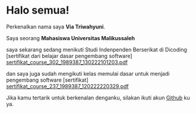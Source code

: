 # Halo semua! 

Perkenalkan nama saya **Via Triwahyuni**.

Saya seorang **Mahasiswa Universitas Malikussaleh** 

saya sekarang sedang menikuti Studi Indenpenden Berserikat di Dicoding [sertifikat dari belajar dasar pengembang software]
[sertifikat_course_302_1989387_130222101203.pdf](https://github.com/ViaChan/ViaChan/files/8057601/sertifikat_course_302_1989387_130222101203.pdf)

dan saya juga sudah mengikuti kelas memulai dasar untuk menjadi pengembang software [sertifikat]
[sertifikat_course_237_1989387_120222220329.pdf](https://github.com/ViaChan/ViaChan/files/8057608/sertifikat_course_237_1989387_120222220329.pdf)

Jika kamu tertarik untuk berkenalan denganku, silakan ikuti akun [Github](https://www.github.com/in/ViaChan/) ku ya.


